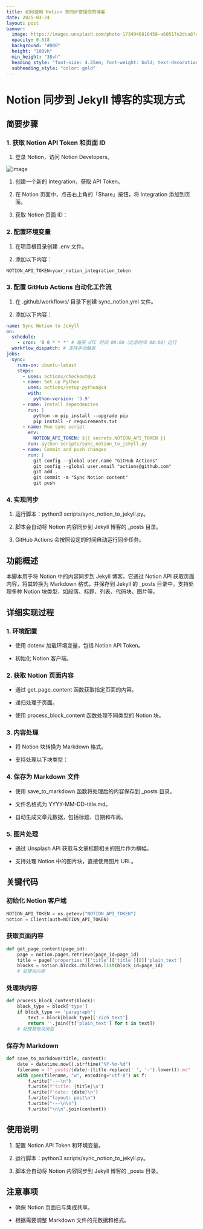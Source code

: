 ```yaml
---
title: 如何使用 Notion 来同步管理你的博客
date: 2025-03-24
layout: post
banner:
  image: https://images.unsplash.com/photo-1734946816458-a60517e2dca8?crop=entropy&cs=tinysrgb&fit=max&fm=jpg&ixid=M3w2OTIwMzJ8MHwxfHJhbmRvbXx8fHx8fHx8fDE3NDI3OTc3NzB8&ixlib=rb-4.0.3&q=80&w=1080
  opacity: 0.618
  background: "#000"
  height: "100vh"
  min_height: "38vh"
  heading_style: "font-size: 4.25em; font-weight: bold; text-decoration: underline"
  subheading_style: "color: gold"
---
```


# Notion 同步到 Jekyll 博客的实现方式

## 简要步骤

### 1. 获取 Notion API Token 和页面 ID

1. 登录 Notion，访问 Notion Developers。

![image](https://prod-files-secure.s3.us-west-2.amazonaws.com/a7a0cc5a-89b9-4cda-8686-1fba0ca52f40/d19c1afe-dea5-4312-9333-786b0ba83054/image.png?X-Amz-Algorithm=AWS4-HMAC-SHA256&X-Amz-Content-Sha256=UNSIGNED-PAYLOAD&X-Amz-Credential=ASIAZI2LB466RRCUGGOY%2F20250324%2Fus-west-2%2Fs3%2Faws4_request&X-Amz-Date=20250324T062930Z&X-Amz-Expires=3600&X-Amz-Security-Token=IQoJb3JpZ2luX2VjEI7%2F%2F%2F%2F%2F%2F%2F%2F%2F%2FwEaCXVzLXdlc3QtMiJHMEUCIQCK9dFyh7o2fAOhfsDEOU6%2F9l70pGWsz6v3LyLdBxhr0wIgTeVZy%2FBel7%2Bs6cXBdGUErPQ8HV%2FWzbqq%2BoleS9XdHDoqiAQI5%2F%2F%2F%2F%2F%2F%2F%2F%2F%2F%2FARAAGgw2Mzc0MjMxODM4MDUiDN8ZPdFiaTokvcX%2BMSrcA%2FKSSsr94mvdhvr1BlzhUeZHDnn%2FG6yTn1dFlfW21k4ujTKDuQJRrSCqSZZ6opaJt2L5wbt6ijIA9jWJwSc5yaOEcNGrKRHupJ9LxagxydqLO%2FSJs26UKV61r22hCStlBwm4Q3GCS4WvCtTzz%2B0jNVI798ljK6pIhiXzxtn5M%2FSwqm7B%2BvcEr7hUUA%2B4jk9mLgUCKP%2FGmK%2FJAhL1jygVn%2BRn%2Fl5VkWWkuoX%2FN9v192ddk%2Bf89TjNDWhx0xkvOY%2FEw4jpKLtqYzVeY7tGA9i%2Fhn56XGCEGK95fLiQIFB2M75jZ3oKJend9rcI6Y6EYSAHq1fY%2FgVAcL1%2FvTOHDSgpHSuWSJmXj%2F416ozS5ZuIquEK1F%2Bjt1nqc9yz7K2v0MvDxP6uxx57Z23%2FW%2BMieVpc5sb4AcV2sg0q8YMNYwc3xdT2P%2B5%2BXrq7gFXMEnwcZpcb%2FZ9w22YNm17iqa01FfVFpI0jS0LQGP%2FTmjEuhQWdACVDXElXvMGXy0n2%2FW4YxncL9hI%2F0NFr4jvHy4fL0ly3QoN4aKouIq7mvv9OKrUZ51Mm9SKkKJKeGwOrfuGUJNej8jKQwLqQv2uelbNhaTayXvgI9EluYdRnnUqxF5sfS%2FXXB1eC9%2FORvmXZL9LAMNHig78GOqUBIfQ0pWUScZJGXJqllk96TTBoQ6gnPt90doS3F7Xc9mth9EuWgi9Iri%2B5ClCVAU6s7yA23L0Yh5LWPkS67bu%2FVKyuUD2go0qfdA1C7%2FUhy4bKOQOTiVqFJHEpkOitaCAR%2FdtFmP1BGdfBJDRMa5PsOaUYJIKMoYZ78PDSuJgC9eVYJtQnTtvygENX8GIPeyZ51bDWe3UaaIW0dEaGxPHBMKQ6KGWs&X-Amz-Signature=12458df20ff03b1734da03fc87217f6abf6249ea779529eecb87540de9c6b712&X-Amz-SignedHeaders=host&x-id=GetObject)

1. 创建一个新的 Integration，获取 API Token。

1. 在 Notion 页面中，点击右上角的「Share」按钮，将 Integration 添加到页面。

1. 获取 Notion 页面 ID：


### 2. 配置环境变量

1. 在项目根目录创建 .env 文件。

1. 添加以下内容：

```javascript
NOTION_API_TOKEN=your_notion_integration_token
```

### 3. 配置 GitHub Actions 自动化工作流

1. 在 .github/workflows/ 目录下创建 sync_notion.yml 文件。

1. 添加以下内容：

```yaml
name: Sync Notion to Jekyll
on:
  schedule:
    - cron: '0 0 * * *' # 每天 UTC 时间 00:00（北京时间 08:00）运行
  workflow_dispatch: # 支持手动触发
jobs:
  sync:
    runs-on: ubuntu-latest
    steps:
      - uses: actions/checkout@v3
      - name: Set up Python
        uses: actions/setup-python@v4
        with:
          python-version: '3.9'
      - name: Install dependencies
        run: |
          python -m pip install --upgrade pip
          pip install -r requirements.txt
      - name: Run sync script
        env:
          NOTION_API_TOKEN: ${{ secrets.NOTION_API_TOKEN }}
        run: python scripts/sync_notion_to_jekyll.py
      - name: Commit and push changes
        run: |
          git config --global user.name "GitHub Actions"
          git config --global user.email "actions@github.com"
          git add .
          git commit -m "Sync Notion content"
          git push
```

### 4. 实现同步

1. 运行脚本：python3 scripts/sync_notion_to_jekyll.py。

1. 脚本会自动将 Notion 内容同步到 Jekyll 博客的 _posts 目录。

1. GitHub Actions 会按照设定的时间自动运行同步任务。

## 功能概述

本脚本用于将 Notion 中的内容同步到 Jekyll 博客。它通过 Notion API 获取页面内容，将其转换为 Markdown 格式，并保存到 Jekyll 的 _posts 目录中。支持处理多种 Notion 块类型，如段落、标题、列表、代码块、图片等。

## 详细实现过程

### 1. 环境配置

- 使用 dotenv 加载环境变量，包括 Notion API Token。

- 初始化 Notion 客户端。

### 2. 获取 Notion 页面内容

- 通过 get_page_content 函数获取指定页面的内容。

- 递归处理子页面。

- 使用 process_block_content 函数处理不同类型的 Notion 块。

### 3. 内容处理

- 将 Notion 块转换为 Markdown 格式。

- 支持处理以下块类型：


### 4. 保存为 Markdown 文件

- 使用 save_to_markdown 函数将处理后的内容保存到 _posts 目录。

- 文件名格式为 YYYY-MM-DD-title.md。

- 自动生成文章元数据，包括标题、日期和布局。

### 5. 图片处理

- 通过 Unsplash API 获取与文章标题相关的图片作为横幅。

- 支持处理 Notion 中的图片块，直接使用图片 URL。

## 关键代码

### 初始化 Notion 客户端

```python
NOTION_API_TOKEN = os.getenv("NOTION_API_TOKEN")
notion = Client(auth=NOTION_API_TOKEN)
```

### 获取页面内容

```python
def get_page_content(page_id):
    page = notion.pages.retrieve(page_id=page_id)
    title = page['properties']['title']['title'][0]['plain_text']
    blocks = notion.blocks.children.list(block_id=page_id)
    # 处理块内容
```

### 处理块内容

```python
def process_block_content(block):
    block_type = block['type']
    if block_type == 'paragraph':
        text = block[block_type]['rich_text']
        return ''.join([t['plain_text'] for t in text])
    # 处理其他块类型
```

### 保存为 Markdown

```python
def save_to_markdown(title, content):
    date = datetime.now().strftime("%Y-%m-%d")
    filename = f"_posts/{date}-{title.replace(' ', '-').lower()}.md"
    with open(filename, "w", encoding="utf-8") as f:
        f.write("---\n")
        f.write(f"title: {title}\n")
        f.write(f"date: {date}\n")
        f.write("layout: post\n")
        f.write("---\n\n")
        f.write("\n\n".join(content))
```

## 使用说明

1. 配置 Notion API Token 和环境变量。

1. 运行脚本：python3 scripts/sync_notion_to_jekyll.py。

1. 脚本会自动将 Notion 内容同步到 Jekyll 博客的 _posts 目录。

## 注意事项

- 确保 Notion 页面已与集成共享。

- 根据需要调整 Markdown 文件的元数据和格式。